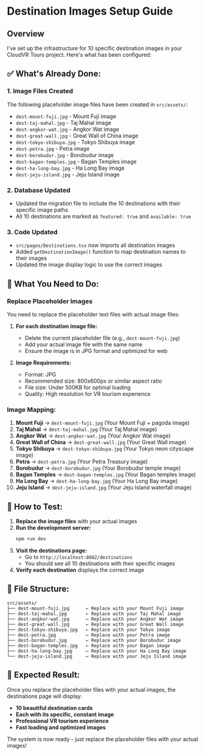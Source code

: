 # Destination Images Setup Guide

## Overview
I've set up the infrastructure for 10 specific destination images in your CloudVR Tours project. Here's what has been configured:

## ✅ What's Already Done:

### 1. **Image Files Created**
The following placeholder image files have been created in `src/assets/`:
- `dest-mount-fuji.jpg` - Mount Fuji image
- `dest-taj-mahal.jpg` - Taj Mahal image  
- `dest-angkor-wat.jpg` - Angkor Wat image
- `dest-great-wall.jpg` - Great Wall of China image
- `dest-tokyo-shibuya.jpg` - Tokyo Shibuya image
- `dest-petra.jpg` - Petra image
- `dest-borobudur.jpg` - Borobudur image
- `dest-bagan-temples.jpg` - Bagan Temples image
- `dest-ha-long-bay.jpg` - Ha Long Bay image
- `dest-jeju-island.jpg` - Jeju Island image

### 2. **Database Updated**
- Updated the migration file to include the 10 destinations with their specific image paths
- All 10 destinations are marked as `featured: true` and `available: true`

### 3. **Code Updated**
- `src/pages/Destinations.tsx` now imports all destination images
- Added `getDestinationImage()` function to map destination names to their images
- Updated the image display logic to use the correct images

## 🔄 What You Need to Do:

### Replace Placeholder Images
You need to replace the placeholder text files with actual image files:

1. **For each destination image file:**
   - Delete the current placeholder file (e.g., `dest-mount-fuji.jpg`)
   - Add your actual image file with the same name
   - Ensure the image is in JPG format and optimized for web

2. **Image Requirements:**
   - Format: JPG
   - Recommended size: 800x600px or similar aspect ratio
   - File size: Under 500KB for optimal loading
   - Quality: High resolution for VR tourism experience

### Image Mapping:
1. **Mount Fuji** → `dest-mount-fuji.jpg` (Your Mount Fuji + pagoda image)
2. **Taj Mahal** → `dest-taj-mahal.jpg` (Your Taj Mahal image)
3. **Angkor Wat** → `dest-angkor-wat.jpg` (Your Angkor Wat image)
4. **Great Wall of China** → `dest-great-wall.jpg` (Your Great Wall image)
5. **Tokyo Shibuya** → `dest-tokyo-shibuya.jpg` (Your Tokyo neon cityscape image)
6. **Petra** → `dest-petra.jpg` (Your Petra Treasury image)
7. **Borobudur** → `dest-borobudur.jpg` (Your Borobudur temple image)
8. **Bagan Temples** → `dest-bagan-temples.jpg` (Your Bagan temples image)
9. **Ha Long Bay** → `dest-ha-long-bay.jpg` (Your Ha Long Bay image)
10. **Jeju Island** → `dest-jeju-island.jpg` (Your Jeju Island waterfall image)

## 🚀 How to Test:

1. **Replace the image files** with your actual images
2. **Run the development server:**
   ```bash
   npm run dev
   ```
3. **Visit the destinations page:**
   - Go to `http://localhost:8082/destinations`
   - You should see all 10 destinations with their specific images
4. **Verify each destination** displays the correct image

## 📁 File Structure:
```
src/assets/
├── dest-mount-fuji.jpg      ← Replace with your Mount Fuji image
├── dest-taj-mahal.jpg       ← Replace with your Taj Mahal image
├── dest-angkor-wat.jpg      ← Replace with your Angkor Wat image
├── dest-great-wall.jpg      ← Replace with your Great Wall image
├── dest-tokyo-shibuya.jpg   ← Replace with your Tokyo image
├── dest-petra.jpg           ← Replace with your Petra image
├── dest-borobudur.jpg       ← Replace with your Borobudur image
├── dest-bagan-temples.jpg   ← Replace with your Bagan image
├── dest-ha-long-bay.jpg     ← Replace with your Ha Long Bay image
└── dest-jeju-island.jpg     ← Replace with your Jeju Island image
```

## 🎯 Expected Result:
Once you replace the placeholder files with your actual images, the destinations page will display:
- **10 beautiful destination cards**
- **Each with its specific, constant image**
- **Professional VR tourism experience**
- **Fast loading and optimized images**

The system is now ready - just replace the placeholder files with your actual images!
